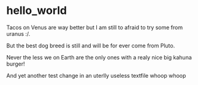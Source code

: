 # hello_world

Tacos on Venus are way better but I am still to afraid to try some from uranus :/.

But the best dog breed is still and will be for ever come from Pluto.

Never the less we on Earth are the only ones with a realy nice big kahuna burger!

And yet another test change in an uterlly useless textfile whoop whoop


